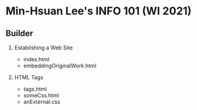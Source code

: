 # Min-Hsuan Lee's INFO 101 (WI 2021)

## Builder

1. Establishing a Web Site

    - index.html
    - embeddingOriginalWork.html

2. HTML Tags

    - tags.html
    - someCss.html
    - anExternal.css
